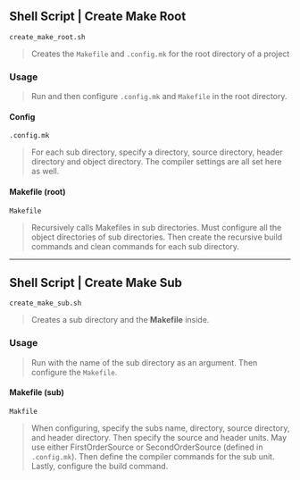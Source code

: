 ## **Shell Script** | Create Make Root
```
create_make_root.sh
```
> Creates the `Makefile` and `.config.mk` for the root directory of a project

### Usage
> Run and then configure `.config.mk` and `Makefile` in the root directory.

#### Config
```
.config.mk
```
> For each sub directory, specify a directory, source directory, header directory and object directory. The compiler settings are all set here as well.

#### Makefile (root)
```
Makefile
```
> Recursively calls Makefiles in sub directories. Must configure all the object directories of sub directories. Then create the recursive build commands and clean commands for each sub directory.

---

## **Shell Script** | Create Make Sub
```
create_make_sub.sh
```
> Creates a sub directory and the **Makefile** inside.

### Usage
> Run with the name of the sub directory as an argument. Then configure the `Makefile`.

#### Makefile (sub)
```
Makfile
```
> When configuring, specify the subs name, directory, source directory, and header directory. Then specify the source and header units. May use either FirstOrderSource or SecondOrderSource (defined in `.config.mk`). Then define the compiler commands for the sub unit. Lastly, configure the build command.
